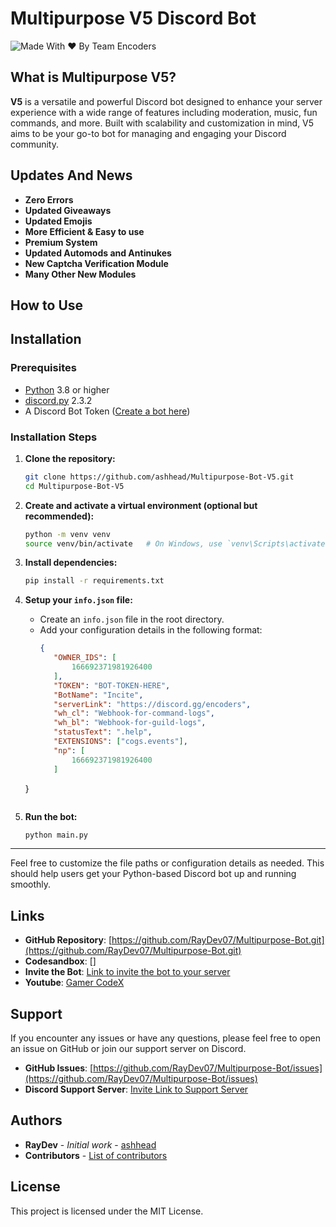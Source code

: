 # Multipurpose V5 Discord Bot

![Made With ♥ By Team Encoders](https://images-ext-1.discordapp.net/external/0hS92G9lV4cS2eQz9Fgci136sXDpH42K-Uiz3xTzCq4/https/i.imgur.com/6CejBZ9.jpg?format=webp&width=814&height=458)

## What is Multipurpose V5?

**V5** is a versatile and powerful Discord bot designed to enhance your server experience with a wide range of features including moderation, music, fun commands, and more. Built with scalability and customization in mind, V5 aims to be your go-to bot for managing and engaging your Discord community.

## Updates And News

- **Zero Errors**
- **Updated Giveaways**
- **Updated Emojis**
- **More Efficient & Easy to use**
- **Premium System**
- **Updated Automods and Antinukes**
- **New Captcha Verification Module**
- **Many Other New Modules**

## How to Use

## Installation

### Prerequisites

- [Python](https://www.python.org/) 3.8 or higher
- [discord.py](https://pypi.org/project/discord.py/) 2.3.2
- A Discord Bot Token ([Create a bot here](https://discord.com/developers/applications))

### Installation Steps

1. **Clone the repository:**
   ```sh
   git clone https://github.com/ashhead/Multipurpose-Bot-V5.git
   cd Multipurpose-Bot-V5
   ```

2. **Create and activate a virtual environment (optional but recommended):**
   ```sh
   python -m venv venv
   source venv/bin/activate   # On Windows, use `venv\Scripts\activate`
   ```

3. **Install dependencies:**
   ```sh
   pip install -r requirements.txt
   ```

4. **Setup your `info.json` file:**
   - Create an `info.json` file in the root directory.
   - Add your configuration details in the following format:
     ```json
     {
        "OWNER_IDS": [
            166692371981926400
        ],
        "TOKEN": "BOT-TOKEN-HERE",
        "BotName": "Incite",
        "serverLink": "https://discord.gg/encoders",
        "wh_cl": "Webhook-for-command-logs",
        "wh_bl": "Webhook-for-guild-logs",
        "statusText": ".help",
        "EXTENSIONS": ["cogs.events"],
        "np": [
            166692371981926400
        ]
    }
     ```

5. **Run the bot:**
   ```sh
   python main.py
   ```

---

Feel free to customize the file paths or configuration details as needed. This should help users get your Python-based Discord bot up and running smoothly.


## Links

- **GitHub Repository**: [https://github.com/RayDev07/Multipurpose-Bot.git](https://github.com/RayDev07/Multipurpose-Bot.git)
- **Codesandbox**: []
- **Invite the Bot**: [Link to invite the bot to your server](https://discord.com/oauth2/authorize?client_id=)
- **Youtube**: [Gamer CodeX](https://youtube.com/@GamerCodeX)

## Support

If you encounter any issues or have any questions, please feel free to open an issue on GitHub or join our support server on Discord.

- **GitHub Issues**: [https://github.com/RayDev07/Multipurpose-Bot/issues](https://github.com/RayDev07/Multipurpose-Bot/issues)
- **Discord Support Server**: [Invite Link to Support Server](https://dsc.gg/codexdev)

## Authors

- **RayDev** - *Initial work* - [ashhead](https://github.com/RayDev07)
- **Contributors** - [List of contributors](https://github.com/RayDev07/Multipurpose-Bot/graphs/contributors)

## License

This project is licensed under the MIT License.
